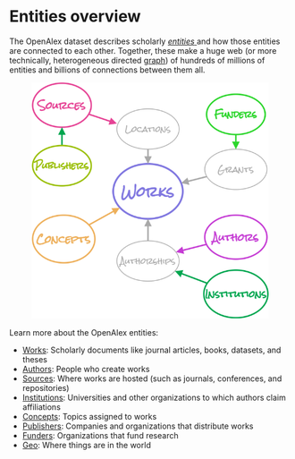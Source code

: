 # Entities overview

The OpenAlex dataset describes scholarly [_entities_ ](entities-overview.md)and how those entities are connected to each other. Together, these make a huge web (or more technically, heterogeneous directed [graph](https://en.wikipedia.org/wiki/Graph\_theory)) of hundreds of millions of entities and billions of connections between them all.

<figure><img src="../.gitbook/assets/entities.png" alt="Entity relation diagram for OpenAlex"><figcaption></figcaption></figure>

Learn more about the OpenAlex entities:

* [Works](works/): Scholarly documents like journal articles, books, datasets, and theses
* [Authors](authors/): People who create works
* [Sources](sources/): Where works are hosted (such as journals, conferences, and repositories)
* [Institutions](institutions/): Universities and other organizations to which authors claim affiliations
* [Concepts](concepts/): Topics assigned to works
* [Publishers](publishers/): Companies and organizations that distribute works
* [Funders](funders/): Organizations that fund research
* [Geo](geo/): Where things are in the world
